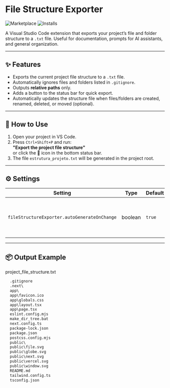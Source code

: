 # File Structure Exporter

![Marketplace](https://vsmarketplacebadge.apphb.com/version/almatter-games.file-structure-exporter.svg)
![Installs](https://vsmarketplacebadge.apphb.com/installs/almatter-games.file-structure-exporter.svg)

A Visual Studio Code extension that exports your project’s file and folder structure to a `.txt` file. Useful for documentation, prompts for AI assistants, and general organization.

---

## ✨ Features

- Exports the current project file structure to a `.txt` file.
- Automatically ignores files and folders listed in `.gitignore`.
- Outputs **relative paths** only.
- Adds a button to the status bar for quick export.
- Automatically updates the structure file when files/folders are created, renamed, deleted, or moved (optional).

---

## 🚀 How to Use

1. Open your project in VS Code.
2. Press `Ctrl+Shift+P` and run:  
   **"Export the project file structure"**  
   or click the 📄 icon in the bottom status bar.
3. The file `estrutura_projeto.txt` will be generated in the project root.

---

## ⚙️ Settings

| Setting                                      | Type    | Default | Description                                                           |
|---------------------------------------------|---------|---------|-----------------------------------------------------------------------|
| `fileStructureExporter.autoGenerateOnChange` | boolean | `true`  | Automatically regenerate the structure when files/folders are edited |

---

## 📦 Output Example

project_file_structure.txt

```txt
  .gitignore
  .next\
  app\
  app\favicon.ico
  app\globals.css
  app\layout.tsx
  app\page.tsx
  eslint.config.mjs
  make_dir_tree.bat
  next.config.ts
  package-lock.json
  package.json
  postcss.config.mjs
  public\
  public\file.svg
  public\globe.svg
  public\next.svg
  public\vercel.svg
  public\window.svg
  README.md
  tailwind.config.ts
  tsconfig.json
```
